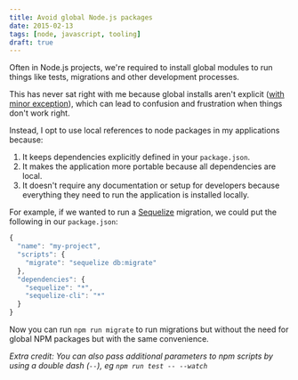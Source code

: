 ```yaml
---
title: Avoid global Node.js packages
date: 2015-02-13
tags: [node, javascript, tooling]
draft: true
---
```


Often in Node.js projects, we're required to install global modules to run things like tests, migrations and other development processes.

This has never sat right with me because global installs aren't explicit ([with minor exception](http://stackoverflow.com/a/10813149/529829)), which can lead to confusion and frustration when things don't work right.

Instead, I opt to use local references to node packages in my applications because:

1. It keeps dependencies explicitly defined in your `package.json`.
2. It makes the application more portable because all dependencies are local.
3. It doesn't require any documentation or setup for developers because everything they need to run the application is installed locally.

For example, if we wanted to run a [Sequelize](http://sequelizejs.com/) migration, we could put the following in our `package.json`:

```js
{
  "name": "my-project",
  "scripts": {
    "migrate": "sequelize db:migrate"
  },
  "dependencies": {
    "sequelize": "*",
    "sequelize-cli": "*"
  }
}
```

Now you can run `npm run migrate` to run migrations but without the need for global NPM packages but with the same convenience.

_Extra credit: You can also pass additional parameters to npm scripts by using a double dash (`--`), eg `npm run test -- --watch`_
